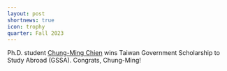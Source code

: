 ```yaml
---
layout: post
shortnews: true
icon: trophy
quarter: Fall 2023
---
```


Ph.D. student <a href="https://cmchien.ttic.edu/">Chung-Ming Chien</a> wins Taiwan Government Scholarship to Study Abroad (GSSA).  Congrats, Chung-Ming!
